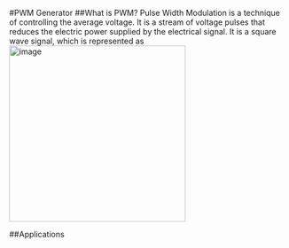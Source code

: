 #PWM Generator
##What is PWM?
Pulse Width Modulation is a technique of controlling the average voltage. It is a stream of voltage pulses that reduces the electric power supplied by the electrical signal.
It is a square wave signal, which is represented as
<img width="318" alt="image" src="https://github.com/Gurusatwik/PWM-Generator/assets/113631826/a2c1c02f-ba71-44c8-aacd-cfa70b39a7bf">

##Applications

